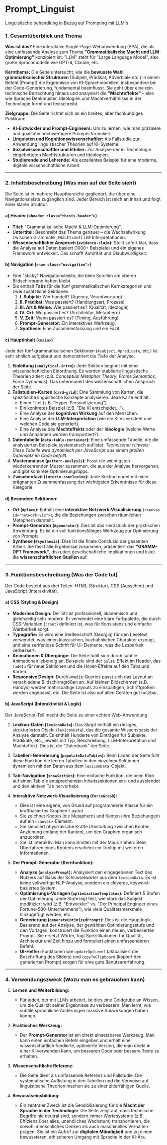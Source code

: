 # Prompt_Linguist
Linguistische behandlung in Bezug auf Prompting mit LLM's

### 1. Gesamtüberblick und Thema

**Was ist das?**
Eine interaktive Single-Page-Webanwendung (SPA), die als eine umfassende Analyse zum Thema **"Grammatikalische Macht und LLM-Optimierung"** konzipiert ist. "LLM" steht für "Large Language Model", also große Sprachmodelle wie GPT-4, Claude, etc.

**Kernthema:**
Die Seite untersucht, wie die **bewusste Wahl grammatikalischer Strukturen** (Subjekt, Prädikat, Adverbiale etc.) in einem Befehl (Prompt) die Ergebnisse von KI-Sprachmodellen, insbesondere bei der Code-Generierung, fundamental beeinflusst. Sie geht über eine rein technische Betrachtung hinaus und analysiert die **"Machteffekte"** – also wie Sprache Denkmuster, Ideologien und Machtverhältnisse in der Technologie formt und festschreibt.

**Zielgruppe:**
Die Seite richtet sich an ein breites, aber fachkundiges Publikum:
*   **KI-Entwickler und Prompt-Engineers:** Um zu lernen, wie man präzisere und qualitativ hochwertigere Prompts formuliert.
*   **Linguisten und Kognitionswissenschaftler:** Als Fallstudie zur Anwendung linguistischer Theorien auf KI-Systeme.
*   **Sozialwissenschaftler und Ethiker:** Zur Analyse der in Technologie eingebetteten Machtstrukturen und Ideologien.
*   **Studierende und Lehrende:** Als exzellentes Beispiel für eine moderne, digitale wissenschaftliche Arbeit.

---

### 2. Inhaltsbeschreibung (Was man auf der Seite sieht)

Die Seite ist in mehrere Hauptbereiche gegliedert, die über eine Navigationsleiste zugänglich sind. Jeder Bereich ist reich an Inhalt und folgt einer klaren Struktur.

#### a) Header (`<header class="thesis-header">`)
*   **Titel:** "Grammatikalische Macht & LLM-Optimierung".
*   **Untertitel:** Beschreibt das Thema genauer – die Wechselwirkung zwischen Grammatik, Macht und LLM-Interpretationen.
*   **Wissenschaftlicher Anspruch (`evidence-claim`):** Stellt sofort klar, dass die Analyse auf Daten basiert (1000+ Beispiele) und ein eigenes Framework entwickelt. Das schafft Autorität und Glaubwürdigkeit.

#### b) Navigation (`<nav class="navigation">`)
*   Eine "sticky" Navigationsleiste, die beim Scrollen am oberen Bildschirmrand haften bleibt.
*   Sie enthält **Tabs** für die fünf grammatikalischen Kernkategorien und zwei zusätzliche Sektionen:
    1.  **I. Subjekt:** Wer handelt? (Agency, Verantwortung)
    2.  **II. Prädikat:** Was passiert? (Handlungsart, Prozess)
    3.  **III. Art & Weise:** Wie passiert es? (Qualität, Ideologie)
    4.  **IV. Ort:** Wo passiert es? (Architektur, Metaphern)
    5.  **V. Zeit:** Wann passiert es? (Timing, Ausführung)
    6.  **Prompt-Generator:** Ein interaktives Werkzeug.
    7.  **Synthese:** Eine Zusammenfassung und ein Fazit.

#### c) Hauptinhalt (`<main>`)
Jede der fünf grammatikalischen Sektionen (`#subject`, `#predicate`, etc.) ist sehr ähnlich aufgebaut und demonstriert die Tiefe der Analyse:

1.  **Einleitung (`analytical-intro`):** Jede Sektion beginnt mit einer wissenschaftlichen Einordnung. Es werden etablierte linguistische Theorien zitiert (z.B. *Conceptual Metaphor Theory*, *Frame Semantics*, *Force Dynamics*). Das untermauert den wissenschaftlichen Anspruch der Seite.
2.  **Fallstudien-Karten (`card-grid`):** Eine Sammlung von Karten, die spezifische linguistische Konzepte analysieren. Jede Karte enthält:
    *   Einen Titel (z.B. "Hyper-Personifizierung").
    *   Ein konkretes Beispiel (z.B. "Die KI entscheidet...").
    *   Eine Analyse der **kognitiven Wirkung** auf den Menschen.
    *   Eine Analyse der **LLM-Interpretation** (wie die KI es versteht und welchen Code sie generiert).
    *   Eine Analyse des **Machteffekts** oder der **Ideologie** (welche Werte und Annahmen werden transportiert?).
3.  **Datentabelle (`data-table-container`):** Eine umfassende Tabelle, die die analysierten Beispiele systematisch auflistet. *Technischer Hinweis: Diese Tabelle wird dynamisch per JavaScript aus einem großen Datensatz im Code befüllt.*
4.  **Musteranalyse (`pattern-analysis`):** Fasst die wichtigsten wiederkehrenden Muster zusammen, die aus der Analyse hervorgehen, und gibt konkrete Optimierungstipps.
5.  **Zwischenfazit (`interim-conclusion`):** Jede Sektion endet mit einer prägnanten Zusammenfassung der wichtigsten Erkenntnisse für diese Kategorie.

#### d) Besondere Sektionen:

*   **Ort (`#place`):** Enthält eine **interaktive Netzwerk-Visualisierung** (`<canvas id="network-viz">`), die die Beziehungen zwischen räumlichen Metaphern darstellt.
*   **Prompt-Generator (`#generator`):** Dies ist das Herzstück der praktischen Anwendung. Es ist ein voll funktionsfähiges Werkzeug zur Optimierung von Prompts.
*   **Synthese (`#synthesis`):** Dies ist die finale Conclusio der gesamten Arbeit. Sie fasst alle Ergebnisse zusammen, präsentiert das **"GRAMM-OPT Framework"**, diskutiert gesellschaftliche Implikationen und listet die **wissenschaftlichen Quellen** auf.

---

### 3. Funktionsbeschreibung (Was der Code tut)

Der Code besteht aus drei Teilen: HTML (Struktur), CSS (Aussehen) und JavaScript (Interaktivität).

#### a) CSS (Styling & Design)
*   **Modernes Design:** Der Stil ist professionell, akademisch und gleichzeitig sehr modern. Er verwendet eine klare Farbpalette, die durch CSS-Variablen (`:root`) definiert ist, was für Konsistenz und einfache Wartbarkeit sorgt.
*   **Typografie:** Es wird eine Serifenschrift (Georgia) für den Lesetext verwendet, was einen klassischen, buchähnlichen Charakter erzeugt, und eine serifenlose Schrift für UI-Elemente, was die Lesbarkeit verbessert.
*   **Animationen & Übergänge:** Die Seite fühlt sich durch subtile Animationen lebendig an. Beispiele sind der `pulse`-Effekt im Header, das `fadeIn` für neue Sektionen und die Hover-Effekte auf den Tabs und Karten.
*   **Responsive Design:** Durch `@media`-Queries passt sich das Layout an verschiedene Bildschirmgrößen an. Auf kleinen Bildschirmen (z.B. Handys) werden mehrspaltige Layouts zu einspaltigen, Schriftgrößen werden angepasst, etc. Die Seite ist also auf allen Geräten gut nutzbar.

#### b) JavaScript (Interaktivität & Logik)

Der JavaScript-Teil macht die Seite zu einer echten Web-Anwendung.

1.  **Lexikon-Daten (`lexiconData`):** Das Skript enthält ein riesiges, strukturiertes Objekt (`lexiconData`), das die gesamte Wissensbasis der Analyse darstellt. Es enthält Hunderte von Einträgen für Subjekte, Prädikate, etc., jeweils mit Typ, Beschreibung, LLM-Interpretation und Machteffekt. Dies ist die "Datenbank" der Seite.

2.  **Tabellen-Generierung (`populateDataTables`):** Beim Laden der Seite füllt diese Funktion die leeren Tabellen in den einzelnen Sektionen dynamisch mit den Daten aus dem `lexiconData`-Objekt.

3.  **Tab-Navigation (`showSection`):** Eine einfache Funktion, die beim Klick auf einen Tab die entsprechenden Inhaltssektionen ein- und ausblendet und den aktiven Tab hervorhebt.

4.  **Interaktive Netzwerk-Visualisierung (`ForceGraph`):**
    *   Dies ist eine eigene, von Grund auf programmierte Klasse für ein kraftbasiertes Graphen-Layout.
    *   Sie zeichnet Knoten (die Metaphern) und Kanten (ihre Beziehungen) auf ein `<canvas>`-Element.
    *   Sie simuliert physikalische Kräfte (Abstoßung zwischen Knoten, Anziehung entlang der Kanten), um den Graphen organisch anzuordnen.
    *   Sie ist interaktiv: Man kann Knoten mit der Maus ziehen. Beim Überfahren eines Knotens erscheint ein Tooltip mit weiteren Informationen.

5.  **Der Prompt-Generator (Kernfunktion):**
    *   **Analyse (`analyzePrompt`):** Analysiert den eingegebenen Text des Nutzers auf Basis der Schlüsselwörter aus dem `lexiconData`. Es ist keine vollwertige NLP-Analyse, sondern ein cleveres, keyword-basiertes System.
    *   **Optimierungs-Vorlagen (`optimizationTemplates`):** Definiert 5 Stufen der Optimierung. Jede Stufe legt fest, wie stark das Subjekt modifiziert wird (z.B. "Entwickler" vs. "Der Principal Engineer eines Fortune-500-Unternehmens"), wie viele Qualitätsmerkmale hinzugefügt werden, etc.
    *   **Generierung (`generateOptimizedPrompt`):** Dies ist die Hauptlogik. Basierend auf der Analyse, der gewählten Optimierungsstufe und den Vorlagen, konstruiert die Funktion einen neuen, verbesserten Prompt. Sie ersetzt Wörter, fügt Spezifikationen für Qualität, Architektur und Zeit hinzu und formuliert einen umfassenderen Befehl.
    *   **UI-Helfer:** Funktionen wie `updateOptLevel` (aktualisiert die Beschriftung des Sliders) und `copyToClipboard` (kopiert den generierten Prompt) sorgen für eine gute Benutzererfahrung.

---

### 4. Verwendungszweck (Wozu man es gebrauchen kann)

1.  **Lernen und Weiterbildung:**
    *   Für jeden, der mit LLMs arbeitet, ist dies eine Goldgrube an Wissen, um die Qualität seiner Ergebnisse zu verbessern. Man lernt, wie subtile sprachliche Änderungen massive Auswirkungen haben können.

2.  **Praktisches Werkzeug:**
    *   Der **Prompt-Generator** ist ein direkt einsetzbares Werkzeug. Man kann einen einfachen Befehl eingeben und erhält eine wissenschaftlich fundierte, optimierte Version, die man direkt in einer KI verwenden kann, um besseren Code oder bessere Texte zu erhalten.

3.  **Wissenschaftliche Referenz:**
    *   Die Seite dient als umfassende Referenz und Fallstudie. Die systematische Auflistung in den Tabellen und die Verweise auf linguistische Theorien machen sie zu einer zitierfähigen Quelle.

4.  **Bewusstseinsbildung:**
    *   Ein zentraler Zweck ist die Sensibilisierung für die **Macht der Sprache in der Technologie**. Die Seite zeigt auf, dass technische Begriffe nie neutral sind, sondern immer Wertesysteme (z.B. Effizienz über alles, unendliches Wachstum) transportieren, die sowohl menschliches Denken als auch maschinelles Verhalten prägen. Sie ist ein Aufruf zur **digitalen Mündigkeit** und zu einem bewussteren, ethischeren Umgang mit Sprache in der KI-Ära.
